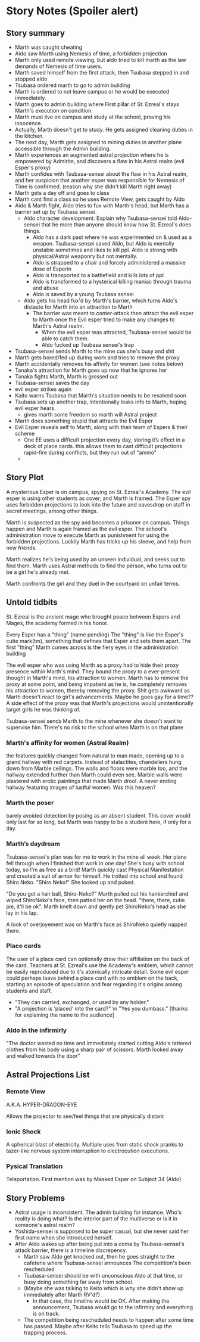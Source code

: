 
# Story Notes (Spoiler alert)

## Story summary

* Marth was caught cheating
* Aldo saw Marth using Nemesis of time, a forbidden projection
* Marth only used remote viewing, but aldo tried to kill marth as the law demands of Nemesis of time users.
* Marth saved himself from the first attack, then Tsubasa stepped in and stopped aldo
* Tsubasa ordered marth to go to admin building
* Marth is ordered to not leave campus or he would be executed immediately.
* Marth goes to admin building where First pillar of St. Ezreal's stays Marth's execution on condition.
* Marth must live on campus and study at the school, proving his innocence.
* Actually, Marth doesn't get to study. He gets assigned cleaning duties in the kitchen.
* The next day, Marth gets assigned to mining duties in another plane accessible through the Admin building.
* Marth experiences an augmented astral projection where he is empowered by Admirite, and discovers a flaw in his Astral realm (evil Esper's proxy)
* Marth confides with Tsubasa-sensei about the flaw in his Astral realm, and her suspicion that another esper was responsible for Nemesis of Time is confirmed. (reason why she didn't kill Marth right away)
* Marth gets a day off and goes to class
* Marth cant find a class so he uses Remote View, gets caught by Aldo
* Aldo & Marth fight, Aldo tries to fux with Marth's head, but Marth has a barrier set up by Tsubasa sensei.
  * Aldo character development. Explain why Tsubasa-sensei told Aldo-sensei that he more than anyone should know how St. Ezreal's does things.
    * Aldo has a dark past where he was experimented on & used as a weapon. Tsubasa-sensei saved Aldo, but Aldo is mentally unstable sometimes and likes to kill ppl. Aldo is strong with physical/Astral weaponry but not mentally.
    * Aldo is strapped to a chair and forcely administered a massive dose of Esperin
    * Aldo is transported to a battlefield and kills lots of ppl
    * Aldo is transformed to a hysterical killing maniac through trauma and abuse
    * Aldo is saved by a young Tsubasa sensei
  * Aldo gets his head fux'd by Marth's barrier, which turns Aldo's distaste for Marth into an attraction to Marth
    * The barrier was meant to conter-attack then attract the evil esper to Marth once the Evil esper tried to make any changes to Marth's Astral realm.
      * When the evil esper was attracted, Tsubasa-sensei would be able to catch them.
      * Aldo fucked up Tsubasa sensei's trap
* Tsubasa-sensei sends Marth to the mine cus she's busy and shit
* Marth gets bored/fed up during work and tries to remove the proxy
* Marth accidentally removes his affinity for women (see notes below)
* Tanaka's attraction for Marth goes up now that he ignores her
* Tanaka fights Marth, Marth is grossed out
* Tsubasa-sensei saves the day
* evil esper strikes again
* Kaito warns Tsubasa that Marth's situation needs to be resolved soon
* Tsubasa sets up another trap, intentionally leaks info to Marth, hoping evil esper hears.
  * gives marth some freedom so marth will Astral project
* Marth does something stupid that attracts the Evil Esper
* Evil Esper reveals self to Marth, along with their team of Espers & their scheme
  * One EE uses a difficult projection every day, storing it’s effect in a deck of place cards.
    this allows them to cast difficult projections rapid-fire during conflicts, but they run out of “ammo”
  * 


## Story Plot

A mysterious Esper is on campus, spying on St. Ezreal's Academy. The evil esper is using other students as cover, and Marth is framed. The Esper spy uses forbidden projections to look into the future and eavesdrop on staff in secret meetings, among other things.

Marth is suspected as the spy and becomes a prisoner on campus. Things happen and Marth is again framed as the evil esper. The school's administration move to execute Marth as punishment for using the forbidden projections. Luckily Marth has tricks up his sleeve, and help from new friends.

Marth realizes he's being used by an unseen individual, and seeks out to find them. Marth uses Astral methods to find the person, who turns out to be a girl he's already met.

Marth confronts the girl and they duel in the courtyard on unfair terms.





## Untold tidbits

St. Ezreal is the ancient mage who brought peace between Espers and Mages, the academy formed in his honor.

Every Esper has a "thing" (name pending) The "thing" is like the Esper's cutie mark(tm), something that defines that Esper and sets them apart. The first "thing" Marth comes across is the fiery eyes in the administration building

The evil esper who was using Marth as a proxy had to hide their proxy presence within Marth's mind. They bound the proxy to a ever-present thought in Marth's mind, his attraction to women. Marth has to remove the proxy at some point, and being impatient as he is, he completely removes his attraction to women, thereby removing the proxy. Shit gets awkward as Marth doesn't react to girl's advancements. Maybe he goes gay for a time?? A side effect of the proxy was that Marth's projections would unintentionally target girls he was thinking of.

Tsubasa-sensei sends Marth to the mine whenever she doesn't want to supervise him. There's no risk to the school when Marth is on that plane

### Marth's affinity for women (Astral Realm)

the features quickly changed from natural to man made, opening up to a grand hallway with red carpets. Instead of stalactites, chandeliers hung down from Marble ceilings. The walls and floors were marble too, and the hallway extended further than Marth could even see. Marble walls were plastered with erotic paintings that made Marth drool. A never ending hallway featuring images of lustful women. Was this heaven? 


### Marth the poser

barely avoided detection by posing as an absent student. This cover would only last for so long, but Marth was happy to be a student here, if only for a day.


### Marth’s daydream

Tsubasa-sensei's plan was for me to work in the mine all week. Her plans fell through when I finished that work in one day! She's busy with school today, so I'm as free as a bird! Marth quickly cast Physical Manifestation and created a suit of armor for himself. He trotted into school and found Shiro Neko. "Shiro Neko!" She looked up and puked.

"Do you got a hair ball, Shiro-Neko?" Marth pulled out his hankerchief and wiped ShiroNeko's face, then patted her on the head. "there, there, cutie pie, it'll be ok". Marth knelt down and gently pet ShiroNeko's head as she lay in his lap. 

A look of overjoyement was on Marth's face as ShiroNeko quietly napped there.


### Place cards

The user of a place card can optionally draw their affiliation on the back of the card. Teachers at St. Ezreal's use the Academy's emblem, which cannot be easily reproduced due to it's atomically intricate detail. Some evil esper could perhaps leave behind a place card with no emblem on the back, starting an episode of speculation and fear regarding it's origins among students and staff.

* "They can carried, exchanged, or used by any holder."
* "A projection is 'placed' into the card?" \n "Yes you dumbass." [thanks for explaining the name to the audience]


### Aldo in the infirmirly

"The doctor wasted no time and immediately started cutting Aldo's tattered clothes from his body using a sharp pair of scissors. Marth looked away and walked towards the door"



## Astral Projections List

### Remote View

A.K.A. HYPER-DRAGON-EYE

Allows the projector to see/feel things that are physically distant


### Ionic Shock

A spherical blast of electricity. Multiple uses from static shock pranks to tazer-like nervous system interruption to electrocution executions.


### Pysical Translation

Teleportation. First mention was by Masked Esper on Subject 34 (Aldo)







## Story Problems

* Astral usage is inconsistent. The admin building for instance. Who's reality is doing what? Is the interior part of the multiverse or is it in someone's astral realm?
* Yoshida-sensei is supposed to be super casual, but she never said her first name when she introduced herself.
* After Aldo wakes up after being put into a coma by Tsubasa-sensei's attack barrier, there is a timeline discrepency.
  * Marth saw Aldo get knocked out, then he goes straight to the cafeteria where Tsubasa-sensei announces The competition's been rescheduled
  * Tsubasa-sensei should be with unconscious Aldo at that time, or busy doing something far away from school.
  * (Maybe she was talking to Keito which is why she didn't show up immediately after Marth RV'd?)
    * In that case, the timeline would be OK. After making the announcement, Tsubasa would go to the infirmiry and everything is on track.
  * The competition being rescheduled needs to happen after some time has passed. Maybe after Keito tells Tsubasa to speed up the trapping process.
